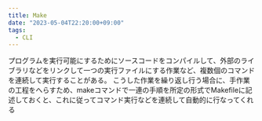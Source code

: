 ```yaml
---
title: Make
date: "2023-05-04T22:20:00+09:00"
tags:
  - CLI
---
```



プログラムを実行可能にするためにソースコードをコンパイルして、外部のライブラリなどをリンクして一つの実行ファイルにする作業など、複数個のコマンドを連続して実行することがある。
こうした作業を繰り返し行う場合に、手作業の工程をへらすため、makeコマンドで一連の手順を所定の形式でMakefileに記述しておくと、これに従ってコマンド実行などを連続して自動的に行なってくれる

